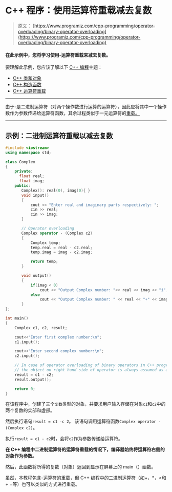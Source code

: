 # C++ 程序：使用运算符重载减去复数

> 原文： [https://www.programiz.com/cpp-programming/operator-overloading/binary-operator-overloading](https://www.programiz.com/cpp-programming/operator-overloading/binary-operator-overloading)

#### 在此示例中，您将学习使用-运算符重载来减去复数。

要理解此示例，您应该了解以下 [C++ 编程](/cpp-programming "C++ tutorial")主题：

*   [C++ 类和对象](/cpp-programming/object-class)
*   [C++ 构造函数](/cpp-programming/constructors)
*   [C++ 运算符重载](/cpp-programming/operator-overloading)

* * *

由于-是二进制运算符（对两个操作数进行运算的运算符），因此应将其中一个操作数作为参数传递给运算符函数，其余过程类似于一元运算符的[重载。](/cpp-programming/increment-decrement-operator-overloading "Unary Operator Overloading")

* * *

## 示例：二进制运算符重载以减去复数

```cpp
#include <iostream>
using namespace std;

class Complex
{
    private:
      float real;
      float imag;
    public:
       Complex(): real(0), imag(0){ }
       void input()
       {
           cout << "Enter real and imaginary parts respectively: ";
           cin >> real;
           cin >> imag;
       }

       // Operator overloading
       Complex operator - (Complex c2)
       {
           Complex temp;
           temp.real = real - c2.real;
           temp.imag = imag - c2.imag;

           return temp;
       }

       void output()
       {
           if(imag < 0)
               cout << "Output Complex number: "<< real << imag << "i";
           else
               cout << "Output Complex number: " << real << "+" << imag << "i";
       }
};

int main()
{
    Complex c1, c2, result;

    cout<<"Enter first complex number:\n";
    c1.input();

    cout<<"Enter second complex number:\n";
    c2.input();

    // In case of operator overloading of binary operators in C++ programming, 
    // the object on right hand side of operator is always assumed as argument by compiler.
    result = c1 - c2;
    result.output();

    return 0;
}

```

在该程序中，创建了三个`复数`类型的对象，并要求用户输入存储在对象`c1`和`c2`中的两个复数的实部和虚部。

然后执行语句`result = c1 -c 2`。 该语句调用运算符函数`Complex operator - (Complex c2)`。

执行`result = c1 - c2`时，会将`c2`作为参数传递给运算符。

**在 C++ 编程中二进制运算符的运算符重载的情况下，编译器始终将运算符右侧的对象作为参数。**

然后，此函数将所得的复数（对象）返回到显示在屏幕上的 main（）函数。

虽然，本教程包含-运算符的重载，但 C++ 编程中的二进制运算符（如+，*，<和+ =等）也可以类似的方式进行重载。